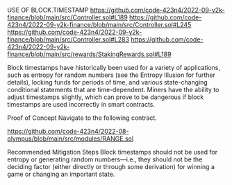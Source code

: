 USE OF BLOCK.TIMESTAMP
https://github.com/code-423n4/2022-09-y2k-finance/blob/main/src/Controller.sol#L189
https://github.com/code-423n4/2022-09-y2k-finance/blob/main/src/Controller.sol#L245
https://github.com/code-423n4/2022-09-y2k-finance/blob/main/src/Controller.sol#L283
https://github.com/code-423n4/2022-09-y2k-finance/blob/main/src/rewards/StakingRewards.sol#L189

Block timestamps have historically been used for a variety of applications, such as entropy for random numbers (see the Entropy Illusion for further details), locking funds for periods of time, and various state-changing conditional statements that are time-dependent. Miners have the ability to adjust timestamps slightly, which can prove to be dangerous if block timestamps are used incorrectly in smart contracts.

Proof of Concept
Navigate to the following contract.

https://github.com/code-423n4/2022-08-olympus/blob/main/src/modules/RANGE.sol


Recommended Mitigation Steps
Block timestamps should not be used for entropy or generating random numbers—i.e., they should not be the deciding factor (either directly or through some derivation) for winning a game or changing an important state.